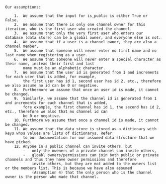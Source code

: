 
    Our assumptions:

        1.  We assume that the input for is_public is either True or False.
        2.  We assume that there is only one channel owner for this iteration, who is the first user who created the channel.
        3.  We assume that only the very first user who enters our database (data store) can be a global owner, and everyone else is not.
        4.  We assume that if a user is a channel owner, they are also a channel member.
        5.  We assume that someone will never enter no first name and no last name when registering as a user.
        6.  We assume that someone will never enter a special character as their name, instead their first and last 
            name must be an alphabetic character.
        7.  We assume that the user id is generated from 1 and increments for each user that is added, for example, 
            the first user has id 1, second user has id 2, etc., therefore we also assume no id can be 0 or negative.
        8.  Furthermore we assume that once an user id is made, it cannot be changed.
        9.  Similarly, we assume that the channel id is generated from 1 and increments for each channel that is added,
            fore example, the first channel has id 1, the second has id 2, etc., therefore we also that no channel id can
            be 0 or negative.
        10. Furthmore we assume that once a channel id is made, it cannot be changed.
        11. We assume that the data store is stored as a dictionary with keys whos values are lists of dictionarys. Refer
            to our documentation for our assumed data structure that we have picked. 
        12. Anyone in a public channel can invite others, but 
            -   only the oweners of a private channel can invite others,
            -   gloabl owners/permissions can join both public or private channels and thus they have owner permissions and therefore 
                invite others, but they are not added to the owners list or the members list. This is because we have also assumed
                (Assumption 4) that the only person who is the channel owner is the person who made that channel.

